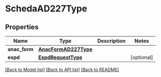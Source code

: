 # SchedaAD227Type

## Properties
Name | Type | Description | Notes
------------ | ------------- | ------------- | -------------
**anac_form** | [**AnacFormAD227Type**](AnacFormAD227Type.md) |  | 
**espd** | [**EspdRequestType**](EspdRequestType.md) |  | [optional] 

[[Back to Model list]](../README.md#documentation-for-models) [[Back to API list]](../README.md#documentation-for-api-endpoints) [[Back to README]](../README.md)


